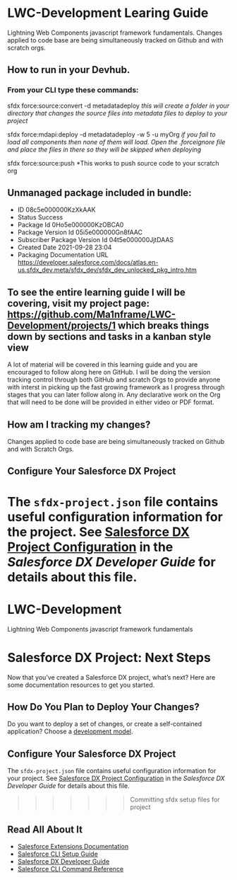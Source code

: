 # LWC-Development Learing Guide
Lightning Web Components javascript framework fundamentals.
Changes applied to code base are being simultaneously tracked on Github and with scratch orgs.

## How to run in your Devhub.
### From your CLI type these commands:
sfdx force:source:convert -d metadatadeploy
*this will create a folder in your directory that changes the source files into metadata files to deploy to your project*

sfdx force:mdapi:deploy -d metadatadeploy -w 5 -u myOrg
*if you fail to load all components then none of them will load. Open the .forceignore file and place the files in there so they will be skipped when deploying*

sfdx force:source:push 
*This works to push source code to your scratch org

## Unmanaged package included in bundle:
- ID                             08c5e000000KzXkAAK
- Status                         Success
- Package Id                     0Ho5e000000KzOBCA0
- Package Version Id             05i5e000000Gn8fAAC
- Subscriber Package Version Id  04t5e000000JjtDAAS
- Created Date                   2021-09-28 23:04
- Packaging Documentation URL    https://developer.salesforce.com/docs/atlas.en-us.sfdx_dev.meta/sfdx_dev/sfdx_dev_unlocked_pkg_intro.htm


## To see the entire learning guide I will be covering, visit my project page: https://github.com/Ma1nframe/LWC-Development/projects/1 which breaks things down by sections and tasks in a kanban style view 

A lot of material will be covered in this learning guide and you are encouraged to follow along here on GitHub. I will be doing the version tracking control through both GitHub and scratch Orgs to provide anyone with interst in picking up the fast growing framework as I progress through stages that you can later follow along in. Any declarative work on the Org that will need to be done will be provided in either video or PDF format.

## How am I tracking my changes?

Changes applied to code base are being simultaneously tracked on Github and with Scratch Orgs.

## Configure Your Salesforce DX Project

The `sfdx-project.json` file contains useful configuration information for the project. See [Salesforce DX Project Configuration](https://developer.salesforce.com/docs/atlas.en-us.sfdx_dev.meta/sfdx_dev/sfdx_dev_ws_config.htm) in the _Salesforce DX Developer Guide_ for details about this file.
=======
# LWC-Development
Lightning Web Components javascript framework fundamentals

# Salesforce DX Project: Next Steps

Now that you’ve created a Salesforce DX project, what’s next? Here are some documentation resources to get you started.

## How Do You Plan to Deploy Your Changes?

Do you want to deploy a set of changes, or create a self-contained application? Choose a [development model](https://developer.salesforce.com/tools/vscode/en/user-guide/development-models).

## Configure Your Salesforce DX Project

The `sfdx-project.json` file contains useful configuration information for your project. See [Salesforce DX Project Configuration](https://developer.salesforce.com/docs/atlas.en-us.sfdx_dev.meta/sfdx_dev/sfdx_dev_ws_config.htm) in the _Salesforce DX Developer Guide_ for details about this file.
>>>>>>> Committing sfdx setup files for project

## Read All About It

- [Salesforce Extensions Documentation](https://developer.salesforce.com/tools/vscode/)
- [Salesforce CLI Setup Guide](https://developer.salesforce.com/docs/atlas.en-us.sfdx_setup.meta/sfdx_setup/sfdx_setup_intro.htm)
- [Salesforce DX Developer Guide](https://developer.salesforce.com/docs/atlas.en-us.sfdx_dev.meta/sfdx_dev/sfdx_dev_intro.htm)
- [Salesforce CLI Command Reference](https://developer.salesforce.com/docs/atlas.en-us.sfdx_cli_reference.meta/sfdx_cli_reference/cli_reference.htm)
